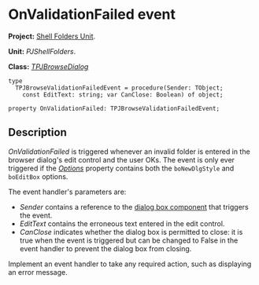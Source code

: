 # OnValidationFailed event #

**Project:** [Shell Folders Unit](ShellFoldersUnit.md).

**Unit:** _PJShellFolders_.

**Class:** _[TPJBrowseDialog](TPJBrowseDialog.md)_

```
type
  TPJBrowseValidationFailedEvent = procedure(Sender: TObject;
    const EditText: string; var CanClose: Boolean) of object;

property OnValidationFailed: TPJBrowseValidationFailedEvent;
```

## Description ##

_OnValidationFailed_ is triggered whenever an invalid folder is entered in the browser dialog's edit control and the user OKs. The event is only ever triggered if the _[Options](TPJBrowseDialogOptions.md)_ property contains both the `boNewDlgStyle` and `boEditBox` options.

The event handler's parameters are:

  * _Sender_ contains a reference to the [dialog box component](TPJBrowseDialog.md) that triggers the event.
  * _EditText_ contains the erroneous text entered in the edit control.
  * _CanClose_ indicates whether the dialog box is permitted to close: it is true when the event is triggered but can be changed to False in the event handler to prevent the dialog box from closing.

Implement an event handler to take any required action, such as displaying an error message.